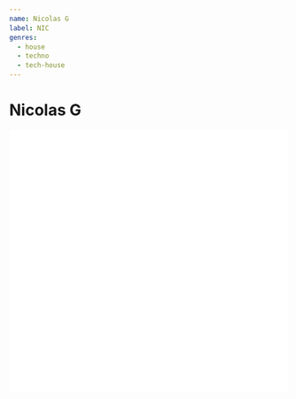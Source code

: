 ```yaml
---
name: Nicolas G
label: NIC
genres:
  - house
  - techno
  - tech-house
---
```


# Nicolas G

![](./assets/images/TM.png)

